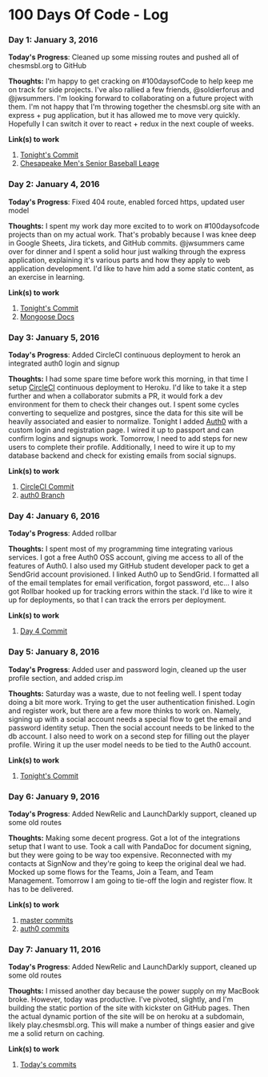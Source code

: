 # 100 Days Of Code - Log

### Day 1: January 3, 2016

**Today's Progress**: Cleaned up some missing routes and pushed all of chesmsbl.org to GitHub

**Thoughts:** I'm happy to get cracking on #100daysofCode to help keep me on track for side projects. I've also rallied a few friends, @soldierforus and @jwsummers. I'm looking forward to collaborating on a future project with them. I'm not happy that I'm throwing together the chesmsbl.org site with an express + pug application, but it has allowed me to move very quickly. Hopefully I can switch it over to react + redux in the next couple of weeks.

**Link(s) to work**

1. [Tonight's Commit](https://github.com/stephengfriend/chesmsbl.org/commit/156ca3d9e5ba11dad68a3b126d7798a3ccb85435)
2. [Chesapeake Men's Senior Baseball Leage](https://www.chesmsbl.org)

### Day 2: January 4, 2016

**Today's Progress**: Fixed 404 route, enabled forced https, updated user model

**Thoughts:** I spent my work day more excited to to work on #100daysofcode projects than on my actual work. That's probably because I was knee deep in Google Sheets, Jira tickets, and GitHub commits. @jwsummers came over for dinner and I spent a solid hour just walking through the express application, explaining it's various parts and how they apply to web application development. I'd like to have him add a some static content, as an exercise in learning.

**Link(s) to work**

1. [Tonight's Commit](https://github.com/stephengfriend/chesmsbl.org/commit/ddd4b458f795f57353670c3586e7d4ebcd46acb9)
2. [Mongoose Docs](http://mongoosejs.com/docs/guide.html)

### Day 3: January 5, 2016

**Today's Progress**: Added CircleCI continuous deployment to herok an integrated auth0 login and signup 

**Thoughts:** I had some spare time before work this morning, in that time I setup [CircleCI](https://circleci.com) continuous deployment to Heroku. I'd like to take it a step further and when a collaborator submits a PR, it would fork a dev environment for them to check their changes out. I spent some cycles converting to sequelize and postgres, since the data for this site will be heavily associated and easier to normalize. Tonight I added [Auth0](https://auth0.com) with a custom login and registration page. I wired it up to passport and can confirm logins and signups work. Tomorrow, I need to add steps for new users to complete their profile. Additionally, I need to wire it up to my database backend and check for existing emails from social signups.

**Link(s) to work**

1. [CircleCI Commit](https://github.com/stephengfriend/chesmsbl.org/commit/d217756fe0ab5ef5ebeb2e7372eab8ddcc0bc7b7)
2. [auth0 Branch](https://github.com/stephengfriend/chesmsbl.org/tree/auth0)

### Day 4: January 6, 2016

**Today's Progress**: Added rollbar 

**Thoughts:** I spent most of my programming time integrating various services. I got a free Auth0 OSS account, giving me access to all of the features of Auth0. I also used my GitHub student developer pack to get a SendGrid account provisioned. I linked Auth0 up to SendGrid. I formatted all of the email templates for email verification, forgot password, etc... I also got Rollbar hooked up for tracking errors within the stack. I'd like to wire it up for deployments, so that I can track the errors per deployment.

**Link(s) to work**

1. [Day 4 Commit](https://github.com/stephengfriend/chesmsbl.org/commit/f7fb35ef45643a3f6a2ab03df6761a46bea125c1)

### Day 5: January 8, 2016

**Today's Progress**: Added user and password login, cleaned up the user profile section, and added crisp.im 

**Thoughts:** Saturday was a waste, due to not feeling well. I spent today doing a bit more work. Trying to get the user authentication finished. Login and register work, but there are a few more thinks to work on. Namely, signing up with a social account needs a special flow to get the email and password identity setup. Then the social account needs to be linked to the db account. I also need to work on a second step for filling out the player profile. Wiring it up the user model needs to be tied to the Auth0 account.

**Link(s) to work**

1. [Tonight's Commit](https://github.com/stephengfriend/chesmsbl.org/commit/a80fa7cf2e5c96affcdf6dc5491ca5cfc3ecf1e8)

### Day 6: January 9, 2016

**Today's Progress**: Added NewRelic and LaunchDarkly support, cleaned up some old routes 

**Thoughts:** Making some decent progress. Got a lot of the integrations setup that I want to use. Took a call with PandaDoc for document signing, but they were going to be way too expensive. Reconnected with my contacts at SignNow and they're going to keep the original deal we had. Mocked up some flows for the Teams, Join a Team, and Team Management. Tomorrow I am going to tie-off the login and register flow. It has to be delivered.

**Link(s) to work**

1. [master commits](https://github.com/stephengfriend/chesmsbl.org/commit/0ddc2618965b107f1d8002099c0d44c1f837187d)
2. [auth0 commits](https://github.com/stephengfriend/chesmsbl.org/commit/34efa05f10ee2565d4285b742f277c3476acc085)

### Day 7: January 11, 2016

**Today's Progress**: Added NewRelic and LaunchDarkly support, cleaned up some old routes 

**Thoughts:** I missed another day because the power supply on my MacBook broke. However, today was productive. I've pivoted, slightly, and I'm building the static portion of the site with kickster on GitHub pages. Then the actual dynamic portion of the site will be on heroku at a subdomain, likely play.chesmsbl.org. This will make a number of things easier and give me a solid return on caching.

**Link(s) to work**

1. [Today's commits](https://github.com/chesmsbl/chesmsbl.org/commit/0a6efef875c34023fd95d84f1d947d6ef4760c2e)
